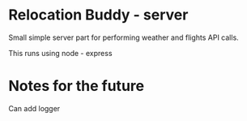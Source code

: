 # Relocation Buddy - server

Small simple server part for performing weather and flights API calls.

This runs using node - express

# Notes for the future

Can add logger